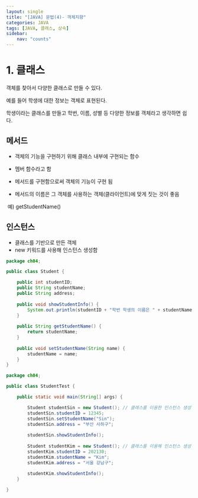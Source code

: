 ```yaml
---
layout: single
title: "[JAVA] 문법(4)- 객체지향"
categories: JAVA
tags: [JAVA, 클래스, 상속]
sidebar:
    nav: "counts"
---
```


# 1. 클래스

객체를 찾아서 다양한 클래스로 만들 수 있다. 

예를 들어 학생에 대한 정보는 객체로 표현된다. 

학생이라는 클래스를 만들고 학번, 이름, 성별 등 다양한 정보를 객체라고 생각하면 쉽다.

## 메서드

- 객체의 기능을 구현하기 위해 클래스 내부에 구현되는 함수

- 멤버 함수라고 함

- 메서드를 구현함으로써 객체의 기능이 구현 됨

- 메서드의 이름은 그 객체를 사용하는 객체(클라이언트)에 맞게 짓는 것이 좋음

​		예) getStudentName()

 

## 인스턴스

- 클래스를 기반으로 만든 객체
- new 키워드를 사용해 인스턴스 생성함



```java
package ch04;

public class Student {

	public int studentID;
	public String studentName;
	public String address;
	
	public void showStudentInfo() {
		System.out.println(studentID + "학번 학생의 이름은 " + studentName + "이고, 주소는 " + address + "입니다.");
	}
	
	public String getStudentName() {
		return studentName;
	}
	
	public void setStudentName(String name) {
		studentName = name;
	}
}
```

```java
package ch04;

public class StudentTest {

	public static void main(String[] args) {

		Student studentSin = new Student(); // 클래스를 이용한 인스턴스 생성
		studentSin.studentID = 12345;
		studentSin.setStudentName("Sin");
		studentSin.address = "부산 사하구";
		
		studentSin.showStudentInfo();
		
		Student studentKim = new Student(); // 클래스를 이용해 인스턴스 생성
		studentKim.studentID = 202130;
		studentKim.studentName = "Kim";
		studentKim.address = "서울 강남구";
		
		studentKim.showStudentInfo();
	}

}
```

